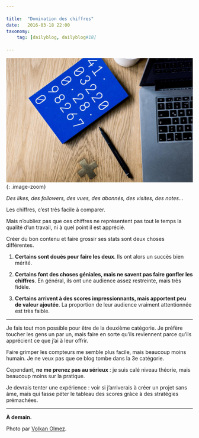 ```yaml
---

title:  "Domination des chiffres"
date:   2016-03-18 22:00
taxonomy:
    tag: [dailyblog, dailyblog#18]
    
---
```


![Numbers](/assets/images/numbers@2x.jpg){: .image-zoom}

*Des likes, des followers, des vues, des abonnés, des visites, des notes…*

Les chiffres, c’est très facile à comparer.

Mais n’oubliez pas que ces chiffres ne représentent pas tout le temps la qualité d’un travail, ni à quel point il est apprécié.

Créer du bon contenu et faire grossir ses stats sont deux choses différentes.

1. **Certains sont doués pour faire les deux**. Ils ont alors un succès bien mérité.

2. **Certains font des choses géniales, mais ne savent pas faire gonfler les chiffres**. En général, ils ont une audience assez restreinte, mais très fidèle.

3. **Certains arrivent à des scores impressionnants, mais apportent peu de valeur ajoutée**. La proportion de leur audience vraiment attentionnée est très faible.

____

Je fais tout mon possible pour être de la deuxième catégorie. Je préfère toucher les gens un par un, mais faire en sorte qu’ils reviennent parce qu’ils apprécient ce que j’ai à leur offrir.

Faire grimper les compteurs me semble plus facile, mais beaucoup moins humain. Je ne veux pas que ce blog tombe dans la 3e catégorie. 

Cependant, **ne me prenez pas au sérieux** : je suis calé niveau théorie, mais beaucoup moins sur la pratique. 

Je devrais tenter une expérience : voir si j’arriverais à créer un projet sans âme, mais qui fasse péter le tableau des scores grâce à des stratégies prémachées.

____

**À demain.**

Photo par [Volkan Olmez](https://unsplash.com/volkanolmez).
